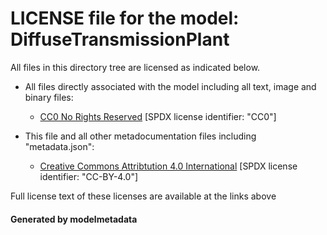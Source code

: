 # LICENSE file for the model: DiffuseTransmissionPlant

All files in this directory tree are licensed as indicated below.

* All files directly associated with the model including all text, image and binary files:

  * [CC0 No Rights Reserved]("https://creativecommons.org/share-your-work/public-domain/cc0") [SPDX license identifier: "CC0"]

* This file and all other metadocumentation files including "metadata.json":

  * [Creative Commons Attribtution 4.0 International]("https://creativecommons.org/licenses/by/4.0/legalcode") [SPDX license identifier: "CC-BY-4.0"]

Full license text of these licenses are available at the links above

#### Generated by modelmetadata